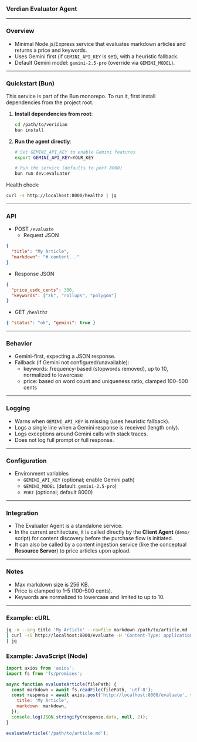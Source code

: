 ### Verdian Evaluator Agent

---

### Overview
- Minimal Node.js/Express service that evaluates markdown articles and returns a price and keywords.
- Uses Gemini first (if `GEMINI_API_KEY` is set), with a heuristic fallback.
- Default Gemini model: `gemini-2.5-pro` (override via `GEMINI_MODEL`).

---

### Quickstart (Bun)

This service is part of the Bun monorepo. To run it, first install dependencies from the project root.

1.  **Install dependencies from root**:
    ```bash
    cd /path/to/veridian
    bun install
    ```

2.  **Run the agent directly**:
    ```bash
    # Set GEMINI_API_KEY to enable Gemini features
    export GEMINI_API_KEY=YOUR_KEY

    # Run the service (defaults to port 8000)
    bun run dev:evaluator
    ```

Health check:
```bash
curl -s http://localhost:8000/healthz | jq
```

---

### API
- POST `/evaluate`
  - Request JSON
```json
{
  "title": "My Article",
  "markdown": "# content..."
}
```
  - Response JSON
```json
{
  "price_usdc_cents": 300,
  "keywords": ["zk", "rollups", "polygon"]
}
```

- GET `/healthz`
```json
{ "status": "ok", "gemini": true }
```

---

### Behavior
- Gemini-first, expecting a JSON response.
- Fallback (if Gemini not configured/unavailable):
  - keywords: frequency-based (stopwords removed), up to 10, normalized to lowercase
  - price: based on word count and uniqueness ratio, clamped 100–500 cents

---

### Logging
- Warns when `GEMINI_API_KEY` is missing (uses heuristic fallback).
- Logs a single line when a Gemini response is received (length only).
- Logs exceptions around Gemini calls with stack traces.
- Does not log full prompt or full response.

---

### Configuration
- Environment variables
  - `GEMINI_API_KEY` (optional; enable Gemini path)
  - `GEMINI_MODEL` (default: `gemini-2.5-pro`)
  - `PORT` (optional; default 8000)

---

### Integration
- The Evaluator Agent is a standalone service.
- In the current architecture, it is called directly by the **Client Agent** (`demo/` script) for content discovery before the purchase flow is initiated.
- It can also be called by a content ingestion service (like the conceptual **Resource Server**) to price articles upon upload.

---

### Notes
- Max markdown size is 256 KB.
- Price is clamped to $1–$5 (100–500 cents).
- Keywords are normalized to lowercase and limited to up to 10.

---

### Example: cURL
```bash
jq -n --arg title 'My Article' --rawfile markdown /path/to/article.md '{title:$title, markdown:$markdown}' \
| curl -sS http://localhost:8000/evaluate -H 'Content-Type: application/json' --data-binary @- \
| jq
```

### Example: JavaScript (Node)
```javascript
import axios from 'axios';
import fs from 'fs/promises';

async function evaluateArticle(filePath) {
  const markdown = await fs.readFile(filePath, 'utf-8');
  const response = await axios.post('http://localhost:8000/evaluate', {
    title: 'My Article',
    markdown: markdown,
  });
  console.log(JSON.stringify(response.data, null, 2));
}

evaluateArticle('/path/to/article.md');
``` 